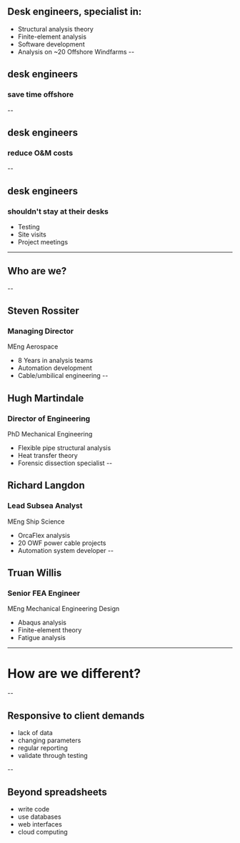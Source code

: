 ## Desk engineers, specialist in:
* Structural analysis theory
* Finite-element analysis
* Software development
* Analysis on ~20 Offshore Windfarms
--

## desk engineers 
### save time offshore
--

## desk engineers 
### reduce O&M costs
--

## desk engineers 
### shouldn't stay at their desks
* Testing
* Site visits
* Project meetings
----

## Who are we?
--

## Steven Rossiter
### Managing Director
MEng Aerospace

* 8 Years in analysis teams
* Automation development
* Cable/umbilical engineering
--

## Hugh Martindale
### Director of Engineering
PhD Mechanical Engineering

* Flexible pipe structural analysis
* Heat transfer theory
* Forensic dissection specialist
--

## Richard Langdon
### Lead Subsea Analyst
MEng Ship Science

* OrcaFlex analysis
* 20 OWF power cable projects
* Automation system developer
--

## Truan Willis
### Senior FEA Engineer
MEng Mechanical Engineering Design

* Abaqus analysis
* Finite-element theory
* Fatigue analysis

----
# How are we different?
--
## Responsive to client demands
* lack of data
* changing parameters
* regular reporting
* validate through testing

--

## Beyond spreadsheets
* write code
* use databases
* web interfaces
* cloud computing




